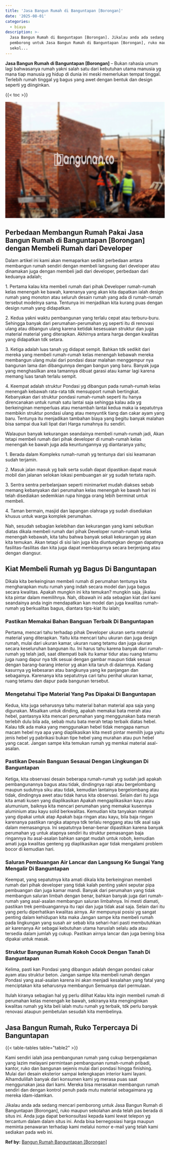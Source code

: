 ```yaml
---
title: 'Jasa Bangun Rumah di Banguntapan [Borongan]'
date: '2025-08-01'
categories:
  - biaya
description: >-
  Jasa Bangun Rumah di Banguntapan [Borongan]. Jikalau anda ada sedang mencari
  pemborong untuk Jasa Bangun Rumah di Banguntapan [Borongan], ruko maupun
  sekol...
---
```


**Jasa Bangun Rumah di Banguntapan \[Borongan\]** – Bukan rahasia umum lagi bahwasanya rumah yakni salah satu dari kebutuhan utama manusia yg mana tiap manusia yg hidup di dunia ini meski memerlukan tempat tinggal. Terlebih rumah tinggal yg bagus yang awet dengan bentuk dan design seperti yg diinginkan.

{{< toc >}}

![Jasa Bangun Rumah di Banguntapan [Borongan]](/images/borong-bangunan-06.png)

## Perbedaan Membangun Rumah Pakai Jasa Bangun Rumah di Banguntapan \[Borongan\] dengan Membeli Rumah dari Developer

Dalam artikel ini kami akan memaparkan sedikit perbedaan antara membangun rumah sendiri dengan membeli langsung dari developer atau dinamakan juga dengan membeli jadi dari developer, perbedaan dari keduanya adalah;

1\. Pertama kalau kita membeli rumah dari pihak Developer rumah-rumah kelas menengah ke bawah, karenanya yang akan kita dapatkan ialah design rumah yang monoton atau seluruh desain rumah yang ada di rumah-rumah tersebut modelnya sama. Tentunya ini menjadikan kita kurang puas dengan design rumah yang didapatkan.

2\. Kedua yakni waktu pembangunan yang terlalu cepat atau terburu-buru. Sehingga banyak dari perumahan-perumahan yg seperti itu di renovasi ulang atau dibangun ulang karena ketidak kesesuaian struktur dan juga material material yang diterapkan. Akhirnya antara harga dengan kwalitas yang didapatkan tdk setara.

3\. Ketiga adalah luas tanah yg didapat sempit. Bahkan tdk sedikit dari mereka yang membeli rumah-rumah kelas menengah kebawah mereka membangun ulang mulai dari pondasi dasar malahan menggempur nya bangunan lama dan dibangunnya dengan bangun yang baru. Banyak juga yang menghasilkan area tamannya dibuat garasi atau kamar lagi karena memang luas tanah terlalu sempit.

4\. Keempat adalah struktur Pondasi yg dibangun pada rumah-rumah kelas menengah kebawah rata-rata tdk mensupport rumah bertingkat. Kebanyakan dari struktur pondasi rumah-rumah seperti itu hanya direncanakan untuk rumah satu lantai saja sehingga kalau ada yg berkeinginan memperluas atau menambah lantai kedua maka ia sepatutnya membikin struktur pondasi ulang atau menyuntik tiang dan cakar ayam yang baru. Tentunya itu menjadikan tambahan biaya yang begitu banyak malahan bisa sampai dua kali lipat dari Harga rumahnya itu sendiri.

Walaupun banyak kekurangan seandainya membeli rumah-rumah jadi, Akan tetapi membeli rumah dari pihak developer di rumah-rumah kelas menengah ke bawah juga ada keuntungannya yg diantaranya yaitu;

1\. Berada dalam Kompleks rumah-rumah yg tentunya dari sisi keamanan sudah terjamin.

2\. Masuk jalan masuk yg baik serta sudah dapat dipastikan dapat masuk mobil dan jalanan selokan lokasi pembuangan air yg sudah tertata rapih.

3\. Sentra sentra perbelanjaan seperti minimarket mudah diakses sebab memang kebanyakan dari perumahan kelas menengah ke bawah hari ini telah disediakan sedemikian rupa hingga orang lebih berminat untuk membeli.

4\. Taman bermain, masjid dan lapangan olahraga yg sudah disediakan khusus untuk warga komplek perumahan.

Nah, sesudah sebagian kelebihan dan kekurangan yang kami sebutkan diatas dikala membeli rumah dari pihak Developer rumah-rumah kelas menengah kebawah, kita tahu bahwa banyak sekali kekurangan yg akan kita temukan. Akan tetapi di sisi lain juga kita diuntungkan dengan dapatnya fasilitas-fasilitas dan kita juga dapat membayarnya secara berjenjang atau dengan diangsur.

## Kiat Membeli Rumah yg Bagus Di Banguntapan

Dikala kita berkeinginan membeli rumah di perumahan tentunya kita mengharapkan mutu rumah yang indah secara model dan juga bagus secara kwalitas. Apakah mungkin ini kita temukan? mungkin saja, jikalau kita pintar dalam memilihnya. Nah, dibawah ini ada sebagian kiat dari kami seandainya anda ingin mendapatkan kan model dan juga kwalitas rumah-rumah yg berkualitas bagus, diantara tips-kiat Itu ialah;

### Pastikan Memakai Bahan Banguan Terbaik Di Banguntapan

Pertama, mencari tahu terhadap pihak Developer ukuran serta material material yang diterapkan. Yaitu kita mencari tahu ukuran dan juga design rumah, mulai dari ukuran kamar, ukuran ruang tetamu dan juga ukuran secara keseluruhan bangunan itu. Ini harus tahu karena banyak dari rumah-rumah yg telah jadi, saat ditempati baik itu kamar tidur atau ruang tetamu juga ruang dapur nya tdk sesuai dengan gambar maupun tidak sesuai dengan barang-barang interior yg akan kita taruh di dalamnya. Kadang kasurnya yg kebesaran atau bangkunya yang ke panjangan dan sebagainya. Karenanya kita sepatutnya cari tahu perihal ukuran kamar, ruang tetamu dan dapur pada bangunan tersebut.

### Mengetahui Tipe Material Yang Pas Dipakai Di Banguntapan

Kedua, kita juga seharusnya tahu material bahan material apa saja yang digunakan. Misalkan untuk dinding, apakah memakai bata merah atau hebel, pantasnya kita mencari perumahan yang menggunakan bata merah terlebih dulu bila ada, sebab mutu bata merah tetap terbaik diatas hebel. Kalau tdk ada maka yang menggunakan hebel tidak mengapa namun macam hebel nya apa yang diaplikasikan kita mesti pintar memilih juga yaitu jenis hebel yg pabrikasi bukan tipe hebel yang murahan atau pun hebel yang cacat. Jangan sampe kita temukan rumah yg memkai material asal-asalan.

### Pastikan Desain Banguan Sesauai Dengan Lingkungan Di Banguntapan

Ketiga, kita observasi desain beberapa rumah-rumah yg sudah jadi apakah pembangunannya bagus atau tidak, dindingnya rapi atau bergelombang maupun sudutnya siku atau tidak, kemudian lantainya bergelombang atau tidak, dindingnya awet atau tidak harus kita observasi. Selain dari itu juga kita amati kusen yang diaplikasikan Apakah mengaplikasikan kayu atau alumunium, baiknya kita mencari perumahan yang memakai kusennya aluminium atau kayu solid berkwalitas. Kemudian kita tanyakan material yang dipakai untuk atap Apakah baja ringan atau kayu, bila baja ringan karenanya pastikan rangka atapnya tdk terlalu renggang atau tdk asal saja dalam memasangnya. Ini sepatutnya benar-benar dipastikan karena banyak perumahan yg untuk atapnya sendiri itu struktur pemasangan baja ringannya itu asal-asalan bahkan sangat mudah untuk roboh, kemudian amati juga kwalitas genteng yg diaplikasikan agar tidak mengalami problem bocor di kemudian hari.

### Saluran Pembuangan Air Lancar dan Langsung Ke Sungai Yang Mengalir Di Banguntapan

Keempat, yang sepatutnya kita amati dikala kita berkeinginan membeli rumah dari pihak developer yang tidak kalah penting yakni seputar pipa pembuangan dan juga kamar mandi. Banyak dari perumahan yang tidak membangun saluran limbah dengan benar, bahkan banyak juga dari rumah-rumah yang asal-asalan membangun saluran limbahnya. Ini mesti diamati, pastikan trek pembuangannya itu rapi dan juga tidak asal saja. Selain dari itu yang perlu diperhatikan kwalitas airnya. Air mempunyai posisi yg sangat penting dalam kehidupan kita maka Jangan sampe kita membeli rumah pada lingkungan yang susah air sebab kita sehari-hari pasti membutuhkan air karenanya Air sebagai kebutuhan utama haruslah selalu ada atau tersedia dalam jumlah yg cukup. Pastikan airnya lancar dan juga bening bisa dipakai untuk masak.

### Struktur Bangunan Rumah Kokoh Cocok Dengan Tanah Di Banguntapan

Kelima, pasti kan Pondasi yang dibangun adalah dengan pondasi cakar ayam atau struktur beton. Jangan sampe kita membeli rumah dengan Pondasi yang asal-asalan karena ini akan menjadi kesalahan yang fatal yang menciptakan kita seharusnya membangun Semuanya dari permulaan.

Itulah kiranya sebagian hal yg perlu dilihat Kalau kita ingin membeli rumah di perumahan kelas menengah ke bawah, sekiranya kita menginginkan kwalitas rumah yg kita beli ialah mutu rumah yg terbaik, tdk perlu banyak renovasi ataupun pembetulan sesudah kita membelinya.

## Jasa Bangun Rumah, Ruko Terpercaya Di Banguntapan

{{< table-tables table="table2" >}}

Kami sendiri ialah jasa pembangunan rumah yang cukup berpengalaman yang lazim melayani permintaan pembangunan rumah-rumah pribadi, kantor, ruko dan bangunan sejenis mulai dari pondasi hingga finishing. Mulai dari desain eksterior sampai kelengkapan interior kami layani. Alhamdulillah banyak dari konsumen kami yg merasa puas saat menggunakan jasa dari kami. Mereka bisa merasakan membangun rumah sendiri dan dengan kontrol penuh pada mutu material sebagaimana yg mereka idam-idamkan.

Jikalau anda ada sedang mencari pemborong untuk Jasa Bangun Rumah di Banguntapan \[Borongan\], ruko maupun sekolahan anda telah pas berada di situs ini. Anda juga dapat berkonsultasi kepada kami lewat telepon yg tercantum dalam dalam situs ini. Anda bisa bernegosiasi harga maupun meminta penawaran terhadap kami melalui nomor e-mail yang telah kami sediakan pada web ini.

**Ref by:** [Bangun Rumah Banguntapan [Borongan]](https://id.wikipedia.org/wiki/Bangun)
